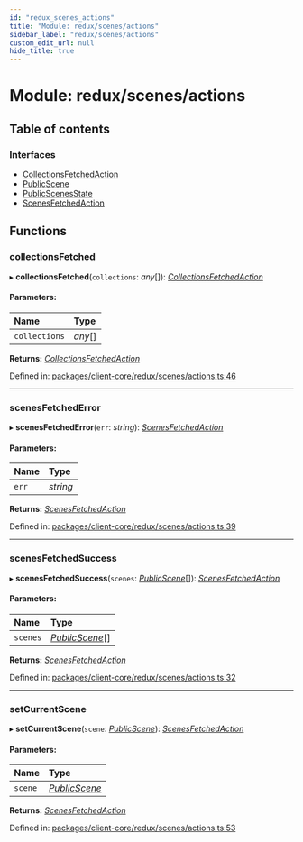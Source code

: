 ```yaml
---
id: "redux_scenes_actions"
title: "Module: redux/scenes/actions"
sidebar_label: "redux/scenes/actions"
custom_edit_url: null
hide_title: true
---
```


# Module: redux/scenes/actions

## Table of contents

### Interfaces

- [CollectionsFetchedAction](../interfaces/redux_scenes_actions.collectionsfetchedaction.md)
- [PublicScene](../interfaces/redux_scenes_actions.publicscene.md)
- [PublicScenesState](../interfaces/redux_scenes_actions.publicscenesstate.md)
- [ScenesFetchedAction](../interfaces/redux_scenes_actions.scenesfetchedaction.md)

## Functions

### collectionsFetched

▸ **collectionsFetched**(`collections`: *any*[]): [*CollectionsFetchedAction*](../interfaces/redux_scenes_actions.collectionsfetchedaction.md)

#### Parameters:

Name | Type |
:------ | :------ |
`collections` | *any*[] |

**Returns:** [*CollectionsFetchedAction*](../interfaces/redux_scenes_actions.collectionsfetchedaction.md)

Defined in: [packages/client-core/redux/scenes/actions.ts:46](https://github.com/xr3ngine/xr3ngine/blob/66a84a950/packages/client-core/redux/scenes/actions.ts#L46)

___

### scenesFetchedError

▸ **scenesFetchedError**(`err`: *string*): [*ScenesFetchedAction*](../interfaces/redux_scenes_actions.scenesfetchedaction.md)

#### Parameters:

Name | Type |
:------ | :------ |
`err` | *string* |

**Returns:** [*ScenesFetchedAction*](../interfaces/redux_scenes_actions.scenesfetchedaction.md)

Defined in: [packages/client-core/redux/scenes/actions.ts:39](https://github.com/xr3ngine/xr3ngine/blob/66a84a950/packages/client-core/redux/scenes/actions.ts#L39)

___

### scenesFetchedSuccess

▸ **scenesFetchedSuccess**(`scenes`: [*PublicScene*](../interfaces/redux_scenes_actions.publicscene.md)[]): [*ScenesFetchedAction*](../interfaces/redux_scenes_actions.scenesfetchedaction.md)

#### Parameters:

Name | Type |
:------ | :------ |
`scenes` | [*PublicScene*](../interfaces/redux_scenes_actions.publicscene.md)[] |

**Returns:** [*ScenesFetchedAction*](../interfaces/redux_scenes_actions.scenesfetchedaction.md)

Defined in: [packages/client-core/redux/scenes/actions.ts:32](https://github.com/xr3ngine/xr3ngine/blob/66a84a950/packages/client-core/redux/scenes/actions.ts#L32)

___

### setCurrentScene

▸ **setCurrentScene**(`scene`: [*PublicScene*](../interfaces/redux_scenes_actions.publicscene.md)): [*ScenesFetchedAction*](../interfaces/redux_scenes_actions.scenesfetchedaction.md)

#### Parameters:

Name | Type |
:------ | :------ |
`scene` | [*PublicScene*](../interfaces/redux_scenes_actions.publicscene.md) |

**Returns:** [*ScenesFetchedAction*](../interfaces/redux_scenes_actions.scenesfetchedaction.md)

Defined in: [packages/client-core/redux/scenes/actions.ts:53](https://github.com/xr3ngine/xr3ngine/blob/66a84a950/packages/client-core/redux/scenes/actions.ts#L53)
